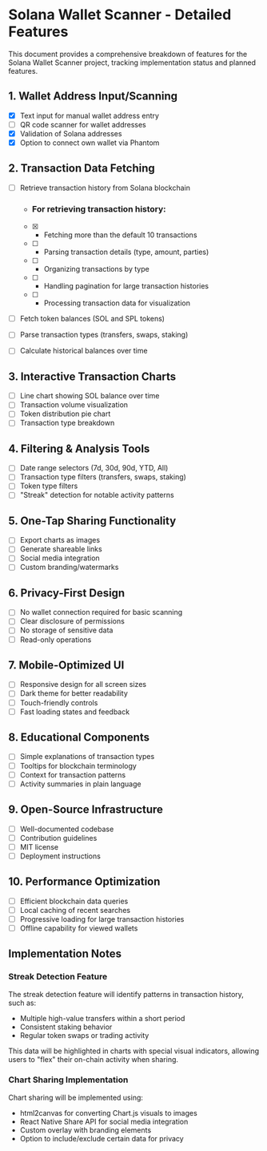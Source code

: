  # Solana Wallet Scanner - Detailed Features

This document provides a comprehensive breakdown of features for the Solana Wallet Scanner project, tracking implementation status and planned features.

## 1. Wallet Address Input/Scanning
- [x] Text input for manual wallet address entry
- [ ] QR code scanner for wallet addresses
- [x] Validation of Solana addresses
- [x] Option to connect own wallet via Phantom

## 2. Transaction Data Fetching
- [ ] Retrieve transaction history from Solana blockchain
    - ### **For retrieving transaction history:** 

    - [x] - Fetching more than the default 10 transactions
    - [ ] - Parsing transaction details (type, amount, parties)
    - [ ] - Organizing transactions by type
    - [ ] - Handling pagination for large transaction histories
    - [ ] - Processing transaction data for visualization


- [ ] Fetch token balances (SOL and SPL tokens)
- [ ] Parse transaction types (transfers, swaps, staking)
- [ ] Calculate historical balances over time

## 3. Interactive Transaction Charts
- [ ] Line chart showing SOL balance over time
- [ ] Transaction volume visualization
- [ ] Token distribution pie chart
- [ ] Transaction type breakdown

## 4. Filtering & Analysis Tools
- [ ] Date range selectors (7d, 30d, 90d, YTD, All)
- [ ] Transaction type filters (transfers, swaps, staking)
- [ ] Token type filters
- [ ] "Streak" detection for notable activity patterns

## 5. One-Tap Sharing Functionality
- [ ] Export charts as images
- [ ] Generate shareable links
- [ ] Social media integration
- [ ] Custom branding/watermarks

## 6. Privacy-First Design
- [ ] No wallet connection required for basic scanning
- [ ] Clear disclosure of permissions
- [ ] No storage of sensitive data
- [ ] Read-only operations

## 7. Mobile-Optimized UI
- [ ] Responsive design for all screen sizes
- [ ] Dark theme for better readability
- [ ] Touch-friendly controls
- [ ] Fast loading states and feedback

## 8. Educational Components
- [ ] Simple explanations of transaction types
- [ ] Tooltips for blockchain terminology
- [ ] Context for transaction patterns
- [ ] Activity summaries in plain language

## 9. Open-Source Infrastructure
- [ ] Well-documented codebase
- [ ] Contribution guidelines
- [ ] MIT license
- [ ] Deployment instructions

## 10. Performance Optimization
- [ ] Efficient blockchain data queries
- [ ] Local caching of recent searches
- [ ] Progressive loading for large transaction histories
- [ ] Offline capability for viewed wallets

## Implementation Notes

### Streak Detection Feature
The streak detection feature will identify patterns in transaction history, such as:
- Multiple high-value transfers within a short period
- Consistent staking behavior
- Regular token swaps or trading activity

This data will be highlighted in charts with special visual indicators, allowing users to "flex" their on-chain activity when sharing.

### Chart Sharing Implementation
Chart sharing will be implemented using:
- html2canvas for converting Chart.js visuals to images
- React Native Share API for social media integration
- Custom overlay with branding elements
- Option to include/exclude certain data for privacy